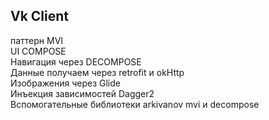 ## Vk Client
  
паттерн MVI  
UI COMPOSE  
Навигация через DECOMPOSE  
Данные получаем через retrofit и okHttp  
Изображения через Glide  
Инъекция зависимостей Dagger2  
Вспомогательные библиотеки arkivanov mvi и decompose  
